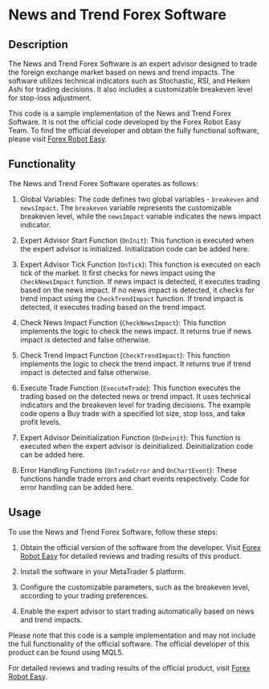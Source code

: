 # News and Trend Forex Software

## Description
The News and Trend Forex Software is an expert advisor designed to trade the foreign exchange market based on news and trend impacts. The software utilizes technical indicators such as Stochastic, RSI, and Heiken Ashi for trading decisions. It also includes a customizable breakeven level for stop-loss adjustment.

This code is a sample implementation of the News and Trend Forex Software. It is not the official code developed by the Forex Robot Easy Team. To find the official developer and obtain the fully functional software, please visit [Forex Robot Easy](https://forexroboteasy.com/forex-robot-review/news-and-trend-forex-software-review-ai-powered-multicurrency-trading/).

## Functionality
The News and Trend Forex Software operates as follows:

1. Global Variables: The code defines two global variables - `breakeven` and `newsImpact`. The `breakeven` variable represents the customizable breakeven level, while the `newsImpact` variable indicates the news impact indicator. 

2. Expert Advisor Start Function (`OnInit`): This function is executed when the expert advisor is initialized. Initialization code can be added here.

3. Expert Advisor Tick Function (`OnTick`): This function is executed on each tick of the market. It first checks for news impact using the `CheckNewsImpact` function. If news impact is detected, it executes trading based on the news impact. If no news impact is detected, it checks for trend impact using the `CheckTrendImpact` function. If trend impact is detected, it executes trading based on the trend impact.

4. Check News Impact Function (`CheckNewsImpact`): This function implements the logic to check the news impact. It returns true if news impact is detected and false otherwise.

5. Check Trend Impact Function (`CheckTrendImpact`): This function implements the logic to check the trend impact. It returns true if trend impact is detected and false otherwise.

6. Execute Trade Function (`ExecuteTrade`): This function executes the trading based on the detected news or trend impact. It uses technical indicators and the breakeven level for trading decisions. The example code opens a Buy trade with a specified lot size, stop loss, and take profit levels.

7. Expert Advisor Deinitialization Function (`OnDeinit`): This function is executed when the expert advisor is deinitialized. Deinitialization code can be added here.

8. Error Handling Functions (`OnTradeError` and `OnChartEvent`): These functions handle trade errors and chart events respectively. Code for error handling can be added here.

## Usage
To use the News and Trend Forex Software, follow these steps:

1. Obtain the official version of the software from the developer. Visit [Forex Robot Easy](https://forexroboteasy.com/forex-robot-review/news-and-trend-forex-software-review-ai-powered-multicurrency-trading/) for detailed reviews and trading results of this product.

2. Install the software in your MetaTrader 5 platform.

3. Configure the customizable parameters, such as the breakeven level, according to your trading preferences.

4. Enable the expert advisor to start trading automatically based on news and trend impacts.

Please note that this code is a sample implementation and may not include the full functionality of the official software. The official developer of this product can be found using MQL5.

For detailed reviews and trading results of the official product, visit [Forex Robot Easy](https://forexroboteasy.com/forex-robot-review/news-and-trend-forex-software-review-ai-powered-multicurrency-trading/).
